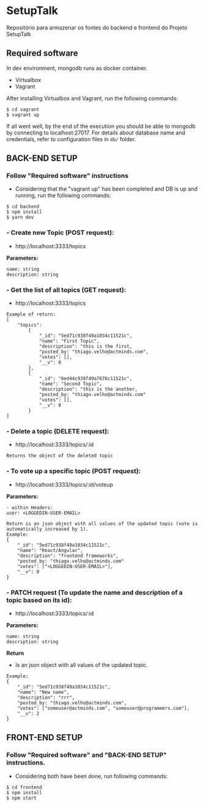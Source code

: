 # SetupTalk
Repositório para armazenar os fontes do backend e frontend do Projeto SetupTalk


## Required software
In dev environment, mongodb runs as docker container.
- Virtualbox
- Vagrant

After installing Virtualbox and Vagrant, run the following commands:
```
$ cd vagrant
$ vagrant up
```

If all went well, by the end of the execution you should be able to mongodb by
connecting to localhost:27017. For details about database name and credentials,
refer to configuration files in `db/` folder.

## BACK-END SETUP
### **Follow "Required software" instructions**
- Considering that the "vagrant up" has been completed and DB is up and running, run the following commands:
```
$ cd backend
$ npm install
$ yarn dev
```

### - Create new Topic (POST request):
- http://localhost:3333/topics

**Parameters:**
```
name: string
description: string
```

### - Get the list of all topics (GET request):
- http://localhost:3333/topics

```
Example of return:
[
    "topics": 
        {
            "_id": "5ed71c938f49a1034c11521c",
            "name": "First Topic",
            "description": "this is the first,
            "posted_by: "thiago.velho@actminds.com",
            "votes": [],
            "__v": 0
        },
        {
            "_id": "6ed44c938f49a7676c11521c",
            "name": "Second Topic",
            "description": "this is the another,
            "posted_by: "thiago.velho@actminds.com"
            "votes": [],
            "__v": 0
        }
]
```

### - Delete a topic (DELETE request):
- http://localhost:3333/topics/:id
```
Returns the object of the deleted topic
```


### - To vote up a specific topic (POST request):
- http://localhost:3333/topics/:id/voteup

**Parameters:**
````
- within Headers:
user: <LOGGEDIN-USER-EMAIL>
````


```
Return is an json object with all values of the updated topic (vote is automatically increased by 1).
Example:
{
    "_id": "5ed71c938f49a1034c11521c",
    "name": "React/Angular",
    "description": "frontend frameworks",
    "posted_by: "thiago.velho@actminds.com"
    "votes": ["<LOGGEDIN-USER-EMAIL>"],
    "__v": 0
}
```

### - PATCH request (To update the name and description of a topic based on its id):
- http://localhost:3333/topics/:id

**Parameters:**
````
name: string
description: string
````

**Return**
- Is an json object with all values of the updated topic.
````
Example:
{
    "_id": "5ed71c938f49a1034c11521c",
    "name": "New name",
    "description": "rrr",
    "posted_by: "thiago.velho@actminds.com",
    "votes": ["someuser@actminds.com", "someuser@programmers.com"],
    "__v": 2
}
````


## FRONT-END SETUP
### Follow "Required software" and "BACK-END SETUP" instructions.
- Considering both have been done, run following commands:

```
$ cd frontend
$ npm install
$ npm start
```